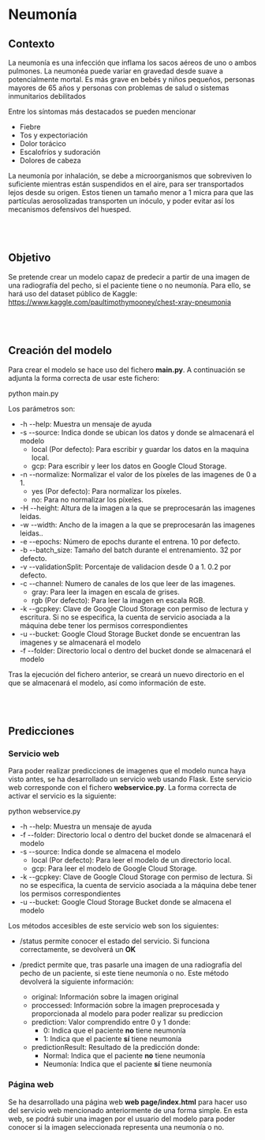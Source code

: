 # Neumonía

## Contexto

La neumonía es una infección que inflama los sacos aéreos de uno o ambos pulmones. La neumonéa puede variar en gravedad desde suave a potencialmente mortal. Es más grave en bebés y niños pequeños, personas mayores de 65 años y personas con problemas de salud o sistemas inmunitarios debilitados

Entre los síntomas más destacados se pueden mencionar

- Fiebre
- Tos y expectoriación
- Dolor torácico
- Escalofríos y sudoración
- Dolores de cabeza

La neumonía por inhalación, se debe a microorganismos que sobreviven lo suficiente mientras están suspendidos en el aire, para ser transportados lejos desde su origen. Estos tienen un tamaño menor a 1 micra para que las partículas aerosolizadas transporten un inóculo, y poder evitar así los mecanismos defensivos del huesped.

<br></br>
## Objetivo

Se pretende crear un modelo capaz de predecir a partir de una imagen de una radiografía del pecho, si el paciente tiene o no neumonía. Para ello, se hará uso del dataset público de Kaggle: https://www.kaggle.com/paultimothymooney/chest-xray-pneumonia

<br></br>
## Creación del modelo

Para crear el modelo se hace uso del fichero **main.py**. A continuación se adjunta la forma correcta de usar este fichero:

python main.py

Los parámetros son:

  - -h --help: Muestra un mensaje de ayuda
  - -s --source: Indica donde se ubican los datos y donde se almacenará el modelo
    - local (Por defecto): Para escribir y guardar los datos en la maquina local. 
    - gcp: Para escribir y leer los datos en Google Cloud Storage.
  - -n --normalize: Normalizar el valor de los píxeles de las imagenes de 0 a 1.
    - yes (Por defecto): Para normalizar los píxeles.
    - no: Para no normalizar los píxeles.
  - -H --height: Altura de la imagen a la que se preprocesarán las imagenes leidas.
  - -w --width: Ancho de la imagen a la que se preprocesarán las imagenes leidas..
  - -e --epochs: Número de epochs durante el entrena. 10 por defecto.
  - -b --batch_size: Tamaño del batch durante el entrenamiento. 32 por defecto.
  - -v --validationSplit: Porcentaje de validacion desde 0 a 1. 0.2 por defecto.
  - -c --channel: Numero de canales de los que leer de las imagenes.
    - gray: Para leer la imagen en escala de grises.
    - rgb (Por defecto): Para leer la imagen en escala RGB.
  - -k --gcpkey: Clave de Google Cloud Storage con permiso de lectura y escritura. Si no se especifica, la cuenta de servicio asociada a la máquina debe tener los permisos correspondientes
  - -u --bucket: Google Cloud Storage Bucket donde se encuentran las imagenes y se almacenará el modelo
  - -f --folder: Directorio local o dentro del bucket donde se almacenará el modelo

Tras la ejecución del fichero anterior, se creará un nuevo directorio en el que se almacenará el modelo, así como información de este.

<br></br>
## Predicciones

### Servicio web

Para poder realizar predicciones de imagenes que el modelo nunca haya visto antes, se ha desarrollado un servicio web usando Flask. Este servicio web corresponde con el fichero **webservice.py**. La forma correcta de activar el servicio es la siguiente:

python webservice.py
  - -h --help: Muestra un mensaje de ayuda
  - -f --folder: Directorio local o dentro del bucket donde se almacenará el modelo
  - -s --source: Indica donde se almacena el modelo
    - local (Por defecto): Para leer el modelo de un directorio local. 
    - gcp: Para leer el modelo de Google Cloud Storage.
  - -k --gcpkey: Clave de Google Cloud Storage con permiso de lectura. Si no se especifica, la cuenta de servicio asociada a la máquina debe tener los permisos correspondientes
  - -u --bucket: Google Cloud Storage Bucket donde se almacena el modelo

Los métodos accesibles de este servicio web son los siguientes:

- /status permite conocer el estado del servicio. Si funciona correctamente, se devolverá un **OK**

- /predict permite que, tras pasarle una imagen de una radiografía del pecho de un paciente, si este tiene neumonía o no. Este método devolverá la siguiente información:
  - original: Información sobre la imagen original
  - proccessed: Información sobre la imagen preprocesada y proporcionada al modelo para poder realizar su prediccion
  - prediction: Valor comprendido entre 0 y 1 donde:
    - 0: Indica que el paciente **no** tiene neumonía
    - 1: Indica que el paciente **sí** tiene neumonía
  - predictionResult: Resultado de la predicción donde:
    - Normal: Indica que el paciente **no** tiene neumonía
    - Neumonía: Indica que el paciente **sí** tiene neumonía


### Página web

Se ha desarrollado una página web **web page/index.html** para hacer uso del servicio web mencionado anteriormente de una forma simple. En esta web, se podrá subir una imagen por el usuario del modelo para poder conocer si la imagen seleccionada representa una neumonía o no.
